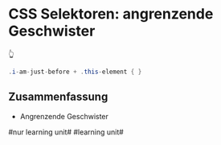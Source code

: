 # CSS Selektoren: angrenzende Geschwister
👆

```java
.i-am-just-before + .this-element { }
```

## Zusammenfassung
- Angrenzende Geschwister


#nur learning unit# #learning unit#